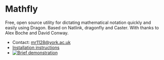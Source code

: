 # Mathfly
Free, open source utility for dictating mathematical notation quickly and easily using Dragon. Based on Natlink, dragonfly and Caster. With thanks to Alex Boche and David Conway.

* Contact: mr1128@york.ac.uk
* [Installation instructions](mathfly/docs/installation.md)
* [![Brief demonstration](http://img.youtube.com/vi/oq8EoPu0cGY/0.jpg)](https://youtu.be/oq8EoPu0cGY)